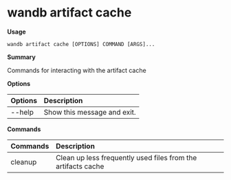 # wandb artifact cache

**Usage**

`wandb artifact cache [OPTIONS] COMMAND [ARGS]...`

**Summary**

Commands for interacting with the artifact cache

**Options**

| **Options** | **Description** |
| :--- | :--- |
| --help | Show this message and exit. |

**Commands**

| **Commands** | **Description** |
| :--- | :--- |
| cleanup | Clean up less frequently used files from the artifacts cache |

